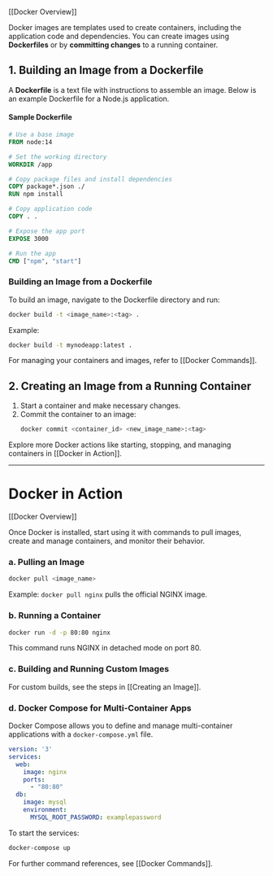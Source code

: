 [[Docker Overview]]

Docker images are templates used to create containers, including the application code and dependencies. You can create images using **Dockerfiles** or by **committing changes** to a running container.

## 1. Building an Image from a Dockerfile
A **Dockerfile** is a text file with instructions to assemble an image. Below is an example Dockerfile for a Node.js application.

#### Sample Dockerfile
```Dockerfile
# Use a base image
FROM node:14

# Set the working directory
WORKDIR /app

# Copy package files and install dependencies
COPY package*.json ./
RUN npm install

# Copy application code
COPY . .

# Expose the app port
EXPOSE 3000

# Run the app
CMD ["npm", "start"]
```

### Building an Image from a Dockerfile
To build an image, navigate to the Dockerfile directory and run:
```bash
docker build -t <image_name>:<tag> .
```

Example:
```bash
docker build -t mynodeapp:latest .
```

For managing your containers and images, refer to [[Docker Commands]].

## 2. Creating an Image from a Running Container
1. Start a container and make necessary changes.
2. Commit the container to an image:
   ```bash
   docker commit <container_id> <new_image_name>:<tag>
   ```

Explore more Docker actions like starting, stopping, and managing containers in [[Docker in Action]].

---

# Docker in Action
[[Docker Overview]]

Once Docker is installed, start using it with commands to pull images, create and manage containers, and monitor their behavior.

### a. Pulling an Image
```bash
docker pull <image_name>
```
Example: `docker pull nginx` pulls the official NGINX image.

### b. Running a Container
```bash
docker run -d -p 80:80 nginx
```
This command runs NGINX in detached mode on port 80.

### c. Building and Running Custom Images
For custom builds, see the steps in [[Creating an Image]].

### d. Docker Compose for Multi-Container Apps
Docker Compose allows you to define and manage multi-container applications with a `docker-compose.yml` file.

```yaml
version: '3'
services:
  web:
    image: nginx
    ports:
      - "80:80"
  db:
    image: mysql
    environment:
      MYSQL_ROOT_PASSWORD: examplepassword
```

To start the services:
```bash
docker-compose up
```

For further command references, see [[Docker Commands]].